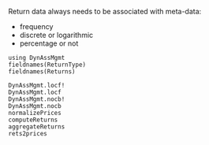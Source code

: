 Return data always needs to be associated with meta-data:

- frequency
- discrete or logarithmic
- percentage or not

```@repl returnTypeFieldNames
using DynAssMgmt
fieldnames(ReturnType)
fieldnames(Returns)
```

```@docs
DynAssMgmt.locf!
DynAssMgmt.locf
DynAssMgmt.nocb!
DynAssMgmt.nocb
normalizePrices
computeReturns
aggregateReturns
rets2prices
```

